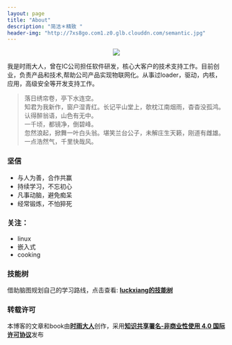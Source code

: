 ```yaml
---
layout: page
title: "About"
description: "简洁＊精致 "
header-img: "http://7xs8go.com1.z0.glb.clouddn.com/semantic.jpg"
---
```



<center>
    <p><img src="http://7xs8go.com1.z0.glb.clouddn.com/bigxiang.png" align="center"></p>
</center>

我是时雨大人，曾在IC公司担任软件研发，核心大客户的技术支持工作。目前创业，负责产品和技术,帮助公司产品实现物联网化。从事过loader，驱动，内核，应用，高级安全等开发支持工作。

> 落日绣帘卷，亭下水连空。  
> 知君为我新作，窗户湿青红。长记平山堂上，欹枕江南烟雨，杳杳没孤鸿。  
> 认得醉翁语，山色有无中。  
> 一千顷，都镜净，倒碧峰。  
> 忽然浪起，掀舞一叶白头翁。堪笑兰台公子，未解庄生天籁，刚道有雌雄。  
> 一点浩然气，千里快哉风。  

### 坚信

 - 与人为善，合作共赢
 - 持续学习，不忘初心
 - 凡事动脑，避免痴呆
 - 经常锻炼，不怕猝死

### 关注：

 - linux
 - 嵌入式
 - cooking


### 技能树
借助脑图规划自己的学习路线，点击查看: [**luckxiang的技能树**](http://naotu.baidu.com/file/da4c09daaf0f2378bb957952370aba0a?token=7fe343acd9207b91)


### 转载许可    
本博客的文章和book由[**时雨大人**](http://www.bigxiangbaobao.com)创作，采用[**知识共享署名-非商业性使用 4.0 国际许可协议**](http://creativecommons.org/licenses/by-nc/4.0/)发布


